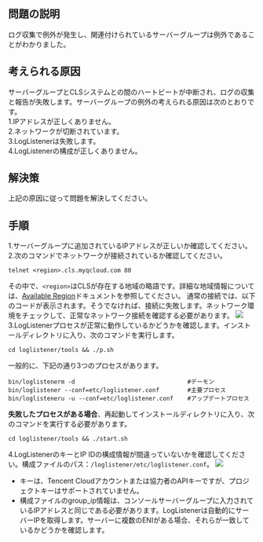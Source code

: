 ## 問題の説明
ログ収集で例外が発生し、関連付けられているサーバーグループは例外であることがわかりました。

## 考えられる原因
サーバーグループとCLSシステムとの間のハートビートが中断され、ログの収集と報告が失敗します。サーバーグループの例外の考えられる原因は次のとおりです。  
1.IPアドレスが正しくありません。  
2.ネットワークが切断されています。  
3.LogListenerは失敗します。  
4.LogListenerの構成が正しくありません。

## 解決策
上記の原因に従って問題を解決してください。

## 手順
1.サーバーグループに追加されているIPアドレスが正しいか確認してください。  
2.次のコマンドでネットワークが接続されているか確認してください。
```shell
telnet <region>.cls.myqcloud.com 80
```
その中で、`<region>`はCLSが存在する地域の略語です。詳細な地域情報については、[Available Region](https://cloud.tencent.com/document/product/614/18940)ドキュメントを参照してください。
通常の接続では、以下のコードが表示されます。そうでなければ、接続に失敗します。ネットワーク環境をチェックして、正常なネットワーク接続を確認する必要があります。
![](https://main.qcloudimg.com/raw/2660316a4496ac356b6e7ca5cdeb9daa.png)
3.LogListenerプロセスが正常に動作しているかどうかを確認します。インストールディレクトリに入り、次のコマンドを実行します。
```shell
cd loglistener/tools && ./p.sh
```
一般的に、下記の通り3つのプロセスがあります。
```shell
bin/loglistenerm -d                                #デーモン
bin/loglistener --conf=etc/loglistener.conf        #主要プロセス   
bin/loglisteneru -u --conf=etc/loglistener.conf    #アップデートプロセス
```
**失敗したプロセスがある場合**、再起動してインストールディレクトリに入り、次のコマンドを実行する必要があります。
```shell
cd loglistener/tools && ./start.sh
```
4.LogListenerのキーとIP IDの構成情報が間違っていないかを確認してください。構成ファイルのパス：`/loglistener/etc/loglistener.conf`。
![](https://main.qcloudimg.com/raw/cfa012cfb136cbbcf78667d4d1307d26.png)
 - キーは、Tencent Cloudアカウントまたは協力者のAPIキーですが、プロジェクトキーはサポートされていません。
 - 構成ファイルのgroup_ip情報は、コンソールサーバーグループに入力されているIPアドレスと同じである必要があります。LogListenerは自動的にサーバーIPを取得します。サーバーに複数のENIがある場合、それらが一致しているかどうかを確認します。


